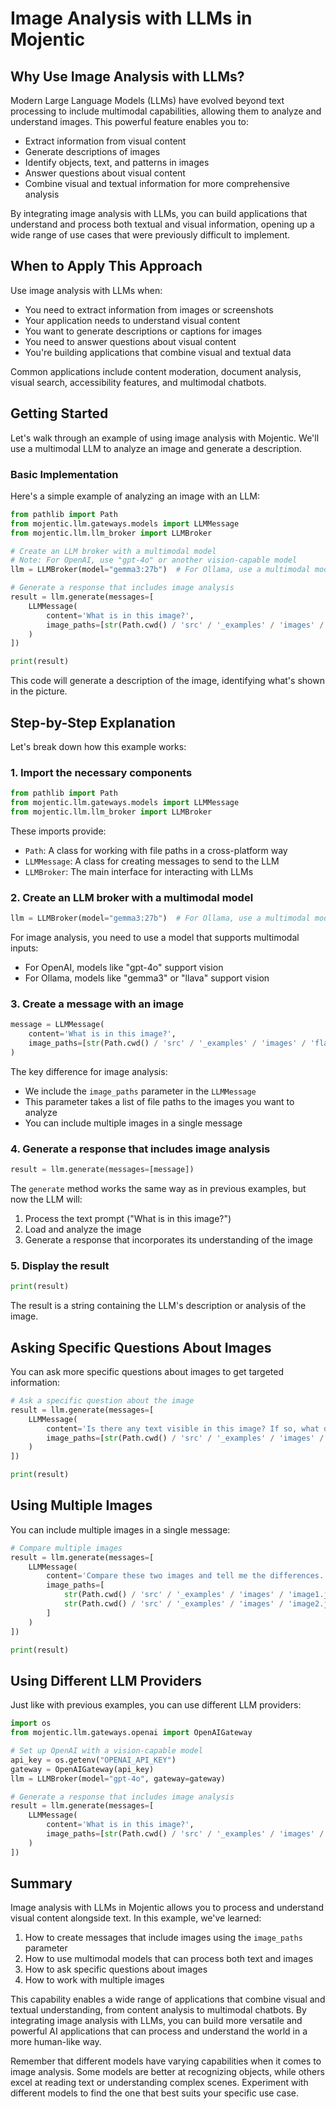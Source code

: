 # Image Analysis with LLMs in Mojentic

## Why Use Image Analysis with LLMs?

Modern Large Language Models (LLMs) have evolved beyond text processing to include multimodal capabilities, allowing them to analyze and understand images. This powerful feature enables you to:

- Extract information from visual content
- Generate descriptions of images
- Identify objects, text, and patterns in images
- Answer questions about visual content
- Combine visual and textual information for more comprehensive analysis

By integrating image analysis with LLMs, you can build applications that understand and process both textual and visual information, opening up a wide range of use cases that were previously difficult to implement.

## When to Apply This Approach

Use image analysis with LLMs when:
- You need to extract information from images or screenshots
- Your application needs to understand visual content
- You want to generate descriptions or captions for images
- You need to answer questions about visual content
- You're building applications that combine visual and textual data

Common applications include content moderation, document analysis, visual search, accessibility features, and multimodal chatbots.

## Getting Started

Let's walk through an example of using image analysis with Mojentic. We'll use a multimodal LLM to analyze an image and generate a description.

### Basic Implementation

Here's a simple example of analyzing an image with an LLM:

```python
from pathlib import Path
from mojentic.llm.gateways.models import LLMMessage
from mojentic.llm.llm_broker import LLMBroker

# Create an LLM broker with a multimodal model
# Note: For OpenAI, use "gpt-4o" or another vision-capable model
llm = LLMBroker(model="gemma3:27b")  # For Ollama, use a multimodal model

# Generate a response that includes image analysis
result = llm.generate(messages=[
    LLMMessage(
        content='What is in this image?',
        image_paths=[str(Path.cwd() / 'src' / '_examples' / 'images' / 'flash_rom.jpg')]
    )
])

print(result)
```

This code will generate a description of the image, identifying what's shown in the picture.

## Step-by-Step Explanation

Let's break down how this example works:

### 1. Import the necessary components

```python
from pathlib import Path
from mojentic.llm.gateways.models import LLMMessage
from mojentic.llm.llm_broker import LLMBroker
```

These imports provide:
- `Path`: A class for working with file paths in a cross-platform way
- `LLMMessage`: A class for creating messages to send to the LLM
- `LLMBroker`: The main interface for interacting with LLMs

### 2. Create an LLM broker with a multimodal model

```python
llm = LLMBroker(model="gemma3:27b")  # For Ollama, use a multimodal model
```

For image analysis, you need to use a model that supports multimodal inputs:
- For OpenAI, models like "gpt-4o" support vision
- For Ollama, models like "gemma3" or "llava" support vision

### 3. Create a message with an image

```python
message = LLMMessage(
    content='What is in this image?',
    image_paths=[str(Path.cwd() / 'src' / '_examples' / 'images' / 'flash_rom.jpg')]
)
```

The key difference for image analysis:
- We include the `image_paths` parameter in the `LLMMessage`
- This parameter takes a list of file paths to the images you want to analyze
- You can include multiple images in a single message

### 4. Generate a response that includes image analysis

```python
result = llm.generate(messages=[message])
```

The `generate` method works the same way as in previous examples, but now the LLM will:
1. Process the text prompt ("What is in this image?")
2. Load and analyze the image
3. Generate a response that incorporates its understanding of the image

### 5. Display the result

```python
print(result)
```

The result is a string containing the LLM's description or analysis of the image.

## Asking Specific Questions About Images

You can ask more specific questions about images to get targeted information:

```python
# Ask a specific question about the image
result = llm.generate(messages=[
    LLMMessage(
        content='Is there any text visible in this image? If so, what does it say?',
        image_paths=[str(Path.cwd() / 'src' / '_examples' / 'images' / 'screen_cap.png')]
    )
])

print(result)
```

## Using Multiple Images

You can include multiple images in a single message:

```python
# Compare multiple images
result = llm.generate(messages=[
    LLMMessage(
        content='Compare these two images and tell me the differences.',
        image_paths=[
            str(Path.cwd() / 'src' / '_examples' / 'images' / 'image1.jpg'),
            str(Path.cwd() / 'src' / '_examples' / 'images' / 'image2.jpg')
        ]
    )
])

print(result)
```

## Using Different LLM Providers

Just like with previous examples, you can use different LLM providers:

```python
import os
from mojentic.llm.gateways.openai import OpenAIGateway

# Set up OpenAI with a vision-capable model
api_key = os.getenv("OPENAI_API_KEY")
gateway = OpenAIGateway(api_key)
llm = LLMBroker(model="gpt-4o", gateway=gateway)

# Generate a response that includes image analysis
result = llm.generate(messages=[
    LLMMessage(
        content='What is in this image?',
        image_paths=[str(Path.cwd() / 'src' / '_examples' / 'images' / 'flash_rom.jpg')]
    )
])
```

## Summary

Image analysis with LLMs in Mojentic allows you to process and understand visual content alongside text. In this example, we've learned:

1. How to create messages that include images using the `image_paths` parameter
2. How to use multimodal models that can process both text and images
3. How to ask specific questions about images
4. How to work with multiple images

This capability enables a wide range of applications that combine visual and textual understanding, from content analysis to multimodal chatbots. By integrating image analysis with LLMs, you can build more versatile and powerful AI applications that can process and understand the world in a more human-like way.

Remember that different models have varying capabilities when it comes to image analysis. Some models are better at recognizing objects, while others excel at reading text or understanding complex scenes. Experiment with different models to find the one that best suits your specific use case.